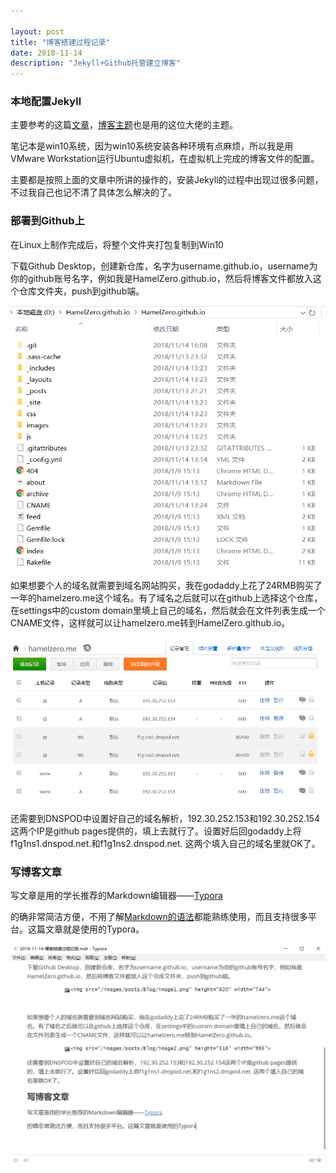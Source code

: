 ```yaml
---

layout: post
title: "博客搭建过程记录"
date: 2018-11-14
description: "Jekyll+Github托管建立博客"
---
```



### 本地配置Jekyll

主要参考的这篇[文章](http://baixin.io/2016/10/jekyll_tutorials1/ )，[博客主题](https://github.com/leopardpan/leopardpan.github.io )也是用的这位大佬的主题。

笔记本是win10系统，因为win10系统安装各种环境有点麻烦，所以我是用VMware Workstation运行Ubuntu虚拟机，在虚拟机上完成的博客文件的配置。

主要都是按照上面的文章中所讲的操作的，安装Jekyll的过程中出现过很多问题，不过我自己也记不清了具体怎么解决的了。

### 部署到Github上

在Linux上制作完成后，将整个文件夹打包复制到Win10

下载Github Desktop，创建新仓库，名字为username.github.io，username为你的github账号名字，例如我是HamelZero.github.io，然后将博客文件都放入这个仓库文件夹，push到github端。

<img src="/images/posts/Blog/image1.png" >



如果想要个人的域名就需要到域名网站购买，我在godaddy上花了24RMB购买了一年的hamelzero.me这个域名。有了域名之后就可以在github上选择这个仓库，在settings中的custom domain里填上自己的域名，然后就会在文件列表生成一个CNAME文件，这样就可以让hamelzero.me转到HamelZero.github.io。

<img src="/images/posts/Blog/image2.png" >

还需要到DNSPOD中设置好自己的域名解析，192.30.252.153和192.30.252.154这两个IP是github pages提供的，填上去就行了。设置好后回godaddy上将f1g1ns1.dnspod.net.和f1g1ns2.dnspod.net. 这两个填入自己的域名里就OK了。

### 写博客文章

写文章是用的学长推荐的Markdown编辑器——[Typora](https://typora.io/)

的确非常简洁方便，不用了解[Markdown的语法](https://coding.net/help/doc/project/markdown.html)都能熟练使用，而且支持很多平台。这篇文章就是使用的Typora。

<img src="/images/posts/Blog/image3.png" >
